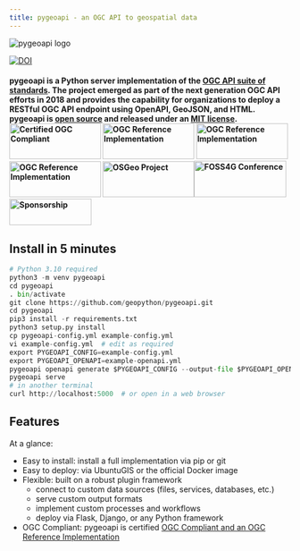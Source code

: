 ```yaml
---
title: pygeoapi - an OGC API to geospatial data
---
```


![pygeoapi logo](img/pygeoapi-logo.png "pygeoapi logo")

[![DOI](https://zenodo.org/badge/121585259.svg)](https://zenodo.org/badge/latestdoi/121585259)

<h4>pygeoapi is a Python server implementation of the <a href="https://ogcapi.ogc.org">OGC API suite of standards</a>. The project emerged as part of the next generation OGC API efforts in 2018 and provides the capability for organizations to deploy a RESTful OGC API endpoint using OpenAPI, GeoJSON, and HTML. pygeoapi is <a href="https://opensource.org">open source</a> and released under an <a href="https://github.com/geopython/pygeoapi/blob/master/LICENSE.md">MIT license</a>.

<br/>
<a title="Certified OGC Compliant" href="https://www.opengeospatial.org/resource/products/details/?pid=1663"><img alt="Certified OGC Compliant" src="https://portal.ogc.org/public_ogc/compliance/OGC_Certified_Badge.png" width="164" height="64"/></a> <a title="OGC Reference Implementation" href="https://www.opengeospatial.org/resource/products/details/?pid=1663"><img alt="OGC Reference Implementation" src="https://portal.ogc.org/public_ogc/compliance/badge.php?s=ogcapi-features-1 1.0&r=1&n=1)" width="164" height="64"/></a> <a title="OGC Reference Implementation" href="https://www.opengeospatial.org/resource/products/details/?pid=1663"><img alt="OGC Reference Implementation" src="https://portal.ogc.org/public_ogc/compliance/badge.php?s=ogcapi-edr-1 1.0.1&r=1&n=1" width="164" height="64"/> <a title="OGC Reference Implementation" href="https://www.opengeospatial.org/resource/products/details/?pid=1663"><img alt="OGC Reference Implementation" src="https://portal.ogc.org/public_ogc/compliance/badge.php?s=ogcapi-tiles-1%201.0&r=1&n=1" width="164" height="64"/></a> <a title="OSGeo Project" href="https://www.osgeo.org/projects/pygeoapi"><img alt="OSGeo Project" src="https://raw.githubusercontent.com/OSGeo/osgeo/master/incubation/project/OSGeo_project.png" width="164" height="64"/></a><a title="FOSS4G Conference" href="https://2024.foss4g.org"><img alt="FOSS4G Conference" width="165" height="65" src="https://2024.foss4g.org/_next/static/media/foss4g-belem-logo-vertical.30d8343b.svg"/></a><a href="https://github.com/geopython/pygeoapi/wiki/Sponsorship"><img alt="Sponsorship" width="147" height="47" src="img/btn_donateCC_LG.gif"/></a>

</h4>

## Install in 5 minutes
```python
# Python 3.10 required
python3 -m venv pygeoapi
cd pygeoapi
. bin/activate
git clone https://github.com/geopython/pygeoapi.git
cd pygeoapi
pip3 install -r requirements.txt
python3 setup.py install
cp pygeoapi-config.yml example-config.yml
vi example-config.yml  # edit as required
export PYGEOAPI_CONFIG=example-config.yml
export PYGEOAPI_OPENAPI=example-openapi.yml
pygeoapi openapi generate $PYGEOAPI_CONFIG --output-file $PYGEOAPI_OPENAPI
pygeoapi serve
# in another terminal
curl http://localhost:5000  # or open in a web browser
```

## Features

At a glance:

- Easy to install: install a full implementation via pip or git
- Easy to deploy: via UbuntuGIS or the official Docker image
- Flexible: built on a robust plugin framework
    - connect to custom data sources (files, services, databases, etc.)
    - serve custom output formats
    - implement custom processes and workflows
    - deploy via Flask, Django, or any Python framework
- OGC Compliant: pygeoapi is certified [OGC Compliant and an OGC Reference Implementation](https://www.opengeospatial.org/resource/products/details/?pid=1663)
